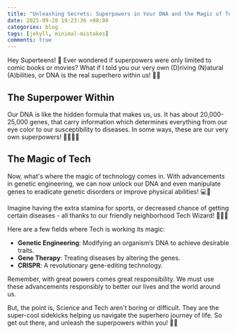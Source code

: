 ```yaml
---
title: "Unleashing Secrets: Superpowers in Your DNA and the Magic of Tech!"
date: 2025-09-28 19:23:36 +08:00
categories: blog
tags: [jekyll, minimal-mistakes]
comments: true
---
```


Hey Superteens! 🚀 Ever wondered if superpowers were only limited to comic books or movies? What if I told you our very own (D)riving (N)atural (A)bilities, or DNA is the real superhero within us! 🧬💥 

## The Superpower Within

Our DNA is like the hidden formula that makes us, us. It has about 20,000-25,000 genes, that carry information which determines everything from our eye color to our susceptibility to diseases. In some ways, these are our very own superpowers! 🦸‍♀️🦸‍♂️

## The Magic of Tech

Now, what's where the magic of technology comes in. With advancements in genetic engineering, we can now unlock our DNA and even manipulate genes to eradicate genetic disorders or improve physical abilities! 💻🧪 

Imagine having the extra stamina for sports, or decreased chance of getting certain diseases - all thanks to our friendly neighborhood Tech Wizard! 🧙‍♂️🔮

Here are a few fields where Tech is working its magic:
- **Genetic Engineering**: Modifying an organism’s DNA to achieve desirable traits.
- **Gene Therapy**: Treating diseases by altering the genes.
- **CRISPR**: A revolutionary gene-editing technology.

Remember, with great powers comes great responsibility. We must use these advancements responsibly to better our lives and the world around us. 

But, the point is, Science and Tech aren't boring or difficult. They are the super-cool sidekicks helping us navigate the superhero journey of life. So get out there, and unleash the superpowers within you! 🤘💖
